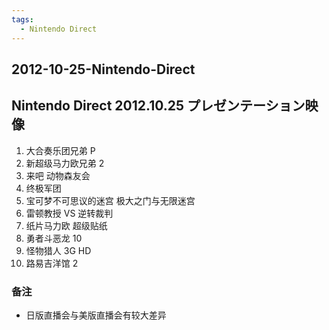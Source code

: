 ```yaml
---
tags:
  - Nintendo Direct
---
```


## 2012-10-25-Nintendo-Direct
Nintendo Direct 2012.10.25 プレゼンテーション映像
--------------------------------------

1.  大合奏乐团兄弟 P
2.  新超级马力欧兄弟 2
3.  来吧 动物森友会
4.  终极军团
5.  宝可梦不可思议的迷宫 极大之门与无限迷宫
6.  雷顿教授 VS 逆转裁判
7.  纸片马力欧 超级贴纸
8.  勇者斗恶龙 10
9.  怪物猎人 3G HD
10.  路易吉洋馆 2

### 备注

*   日版直播会与美版直播会有较大差异
